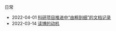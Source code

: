 日常
- 2022-04-01 [科研项目推进中“由粗到细”的文档记录](/posts/richang/2022_04_01.md)
- 2022-03-14 [读博的动机](/posts/richang/2022_03_14.md)

